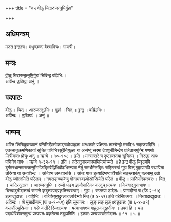 +++
title = "०५ वीळु चिदारुजत्नुभिर्गुहा"

+++
## अधिमन्त्रम्
मरुत इन्द्रश्च। मधुच्छन्दा वैश्वामित्रः। गायत्री।

## मन्त्रः
वी॒ळु चि॑दारुज॒त्नुभि॒र्गुहा॑ चिदिन्द्र॒ वह्नि॑भिः ।  
अवि॑न्द उ॒स्रिया॒ अनु॑ ॥

## पदपाठः
वी॒ळु । चि॒त् । आ॒रु॒ज॒त्नुऽभिः॑ । गुहा॑ । चि॒त् । इ॒न्द्र॒ । वह्नि॑ऽभिः ।  
अवि॑न्दः । उ॒स्रियाः॑ । अनु॑ ॥

## भाष्यम्
अस्ति किंचिदुपाख्यानं पणिभिर्देवलोकाद्गावोऽपहृता अन्धकारे प्रक्षिप्ताः ताश्चेन्द्रो मरुद्भिः सहाजयदिति । एतच्चानुक्रमणिकायां सूचितं पणिभिरसुरैर्निगूळ्हा गा अन्वेष्वुं सरमां देवशुनीमिन्द्रेण प्रहितामयुग्भिः पणयो मित्रीयन्तः प्रोचुः अनु । ऋग्वे । १०-१०८ । इति । मन्त्रान्तरे च दृष्टान्ततया सूचितम् । निरुद्धा आपः पणिनेव गावः । ऋग्वे १-३२-११ । इति । तदेतदुपाख्यानमभिप्रेत्योच्यते ॥ हे इन्द्र वीळु चिद्दृढमपि दुर्गमस्थानमारुजत्नुभिर्भंजद्भिर्वह्निभिर्वोढभिरन्यत्र नेतुं समर्थैर्मरुद्भिः सहितस्त्वं गुहा चित् गुहायामपि स्थापिता उस्रिया गा अन्वविन्दः । अन्विष्य लब्धवानसि । ओजः पाज इत्यादिष्वष्वाविंशति सङ्ख्याकेषु बलनामु दक्षो वीळु च्यौत्नमिति पठितम् । नवसङ्ख्याकेषु गोनामस्वघ्न्योस्रोस्रियेति पठितं ॥ वीळु ॥ प्रातिपदिकस्वरः । चित् । चादिरनुदात्तः । आरुजत्नुभिः । रुजो भङ्ग इत्यौणादिकः कत्नुच् प्रत्ययः । कित्त्वाद्गुणाभावः । चित्त्वादुतोदात्तत्वं समासे कृदुत्तरपदप्रकृतिस्वरत्वम् । गुहा । सप्तम्या डादेशः । ग्रामादीनां च (फि २-१५) इत्याद्युदात्तः । वह्निभिः । वहिश्रिश्रुयुद्रुग्लाहात्वरिभ्यो नित् (उ ४-५१) इति वहेर्निप्रत्ययः । नित्त्वादाद्युदात्तः । अविन्दः । शे मुचादीनाम् (पा ७-१-५९) इति सुमागमः । लुङ् लङ् लृङ् क्ष्वडुदात्तः (पा ६-४-७१) वसन्तीत्युस्रियाः । वसेः कर्तरि रियक्षत्ययः । षत्वाभावश्च बाहुलकादूहनीयः । उक्तं हि । यन्न पदार्थविशेषसमुत्थं प्रत्ययतः प्रकृतेश्च तदूह्यमिति । इकारः प्रत्ययस्वरेणोदात्तः ॥ ११ ॥ ५ ॥